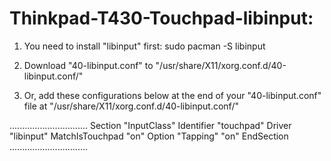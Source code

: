 # Thinkpad-T430-Touchpad-libinput:

1) You need to install "libinput" first:
 sudo pacman -S libinput

2) Download "40-libinput.conf" to "/usr/share/X11/xorg.conf.d/40-libinput.conf/"

3) Or, add these configurations below at the end of your "40-libinput.conf" file at "/usr/share/X11/xorg.conf.d/40-libinput.conf/"

...............................
Section "InputClass"
    Identifier "touchpad"
    Driver "libinput"
    MatchIsTouchpad "on"
    Option "Tapping" "on"
EndSection
...............................

